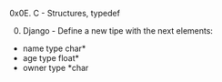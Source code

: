 0x0E. C - Structures, typedef

0. Django - Define a new tipe with the next elements:
- name type char*
- age type float*
- owner type *char
